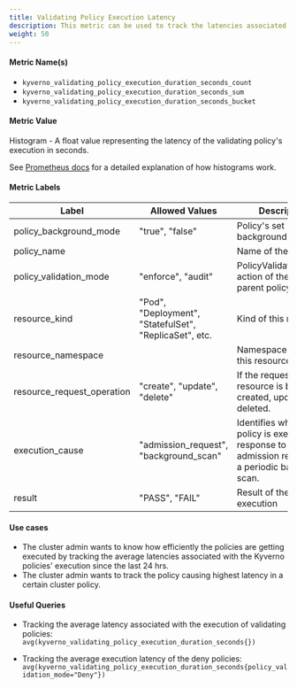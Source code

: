 ```yaml
---
title: Validating Policy Execution Latency
description: This metric can be used to track the latencies associated with the execution/processing of validating policies whenever they evaluate incoming resource requests or execute background scans.
weight: 50
---
```


#### Metric Name(s)

* `kyverno_validating_policy_execution_duration_seconds_count`
* `kyverno_validating_policy_execution_duration_seconds_sum`
* `kyverno_validating_policy_execution_duration_seconds_bucket`

#### Metric Value

Histogram - A float value representing the latency of the validating policy's execution in seconds.

See [Prometheus docs](https://prometheus.io/docs/practices/histograms/) for a detailed explanation of how histograms work.

#### Metric Labels

| Label | Allowed Values | Description |
| --- | --- | --- |
| policy\_background\_mode | "true", "false" | Policy's set background mode |
| policy\_name | | Name of the policy |
| policy\_validation\_mode | "enforce", "audit" | PolicyValidationFailure action of the rule's parent policy |
| resource\_kind | "Pod", "Deployment", "StatefulSet", "ReplicaSet", etc. | Kind of this resource |
| resource\_namespace | | Namespace in which this resource lives |
| resource\_request\_operation | "create", "update", "delete" | If the requested resource is being created, updated, or deleted. |
| execution\_cause | "admission\_request", "background\_scan" | Identifies whether the policy is executing in response to an admission request or a periodic background scan. |
| result | "PASS", "FAIL" | Result of the policy's execution |

#### Use cases

* The cluster admin wants to know how efficiently the policies are getting executed by tracking the average latencies associated with the Kyverno policies' execution since the last 24 hrs.
* The cluster admin wants to track the policy causing highest latency in a certain cluster policy.

#### Useful Queries

* Tracking the average latency associated with the execution of validating policies:<br>
`avg(kyverno_validating_policy_execution_duration_seconds{})`

* Tracking the average execution latency of the deny policies:<br>
`avg(kyverno_validating_policy_execution_duration_seconds{policy_validation_mode="Deny"})`
